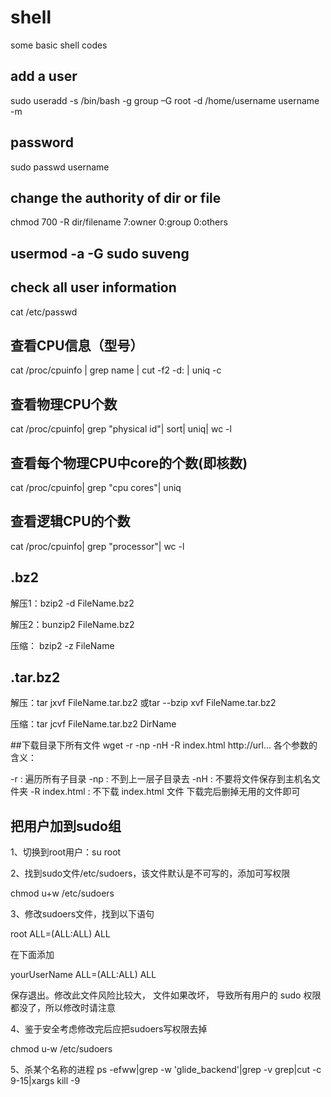 # shell
some basic shell codes

## add a user
sudo useradd -s /bin/bash -g group –G root -d /home/username username -m
## password
sudo passwd username

## change the authority of dir or file
chmod 700 -R dir/filename
7:owner
0:group
0:others

## usermod -a -G sudo suveng

## check all user information
cat /etc/passwd


## 查看CPU信息（型号）
cat /proc/cpuinfo | grep name | cut -f2 -d: | uniq -c
## 查看物理CPU个数
cat /proc/cpuinfo| grep "physical id"| sort| uniq| wc -l
## 查看每个物理CPU中core的个数(即核数)
cat /proc/cpuinfo| grep "cpu cores"| uniq
## 查看逻辑CPU的个数
cat /proc/cpuinfo| grep "processor"| wc -l



## .bz2 
解压1：bzip2 -d FileName.bz2

解压2：bunzip2 FileName.bz2 

压缩： bzip2 -z FileName 

## .tar.bz2
解压：tar jxvf FileName.tar.bz2     或tar --bzip xvf FileName.tar.bz2

压缩：tar jcvf FileName.tar.bz2 DirName 

##下载目录下所有文件
wget -r -np -nH -R index.html http://url...
各个参数的含义：

-r : 遍历所有子目录
-np : 不到上一层子目录去
-nH : 不要将文件保存到主机名文件夹
-R index.html : 不下载 index.html 文件
下载完后删掉无用的文件即可

## 把用户加到sudo组
1、切换到root用户：su root

2、找到sudo文件/etc/sudoers，该文件默认是不可写的，添加可写权限

chmod u+w /etc/sudoers

3、修改sudoers文件，找到以下语句

root ALL=(ALL:ALL) ALL

在下面添加

yourUserName ALL=(ALL:ALL) ALL

保存退出。修改此文件风险比较大， 文件如果改坏， 导致所有用户的 sudo 权限都没了，所以修改时请注意

4、鉴于安全考虑修改完后应把sudoers写权限去掉

chmod u-w /etc/sudoers

5、杀某个名称的进程
ps -efww|grep -w 'glide_backend'|grep -v grep|cut -c 9-15|xargs kill -9


